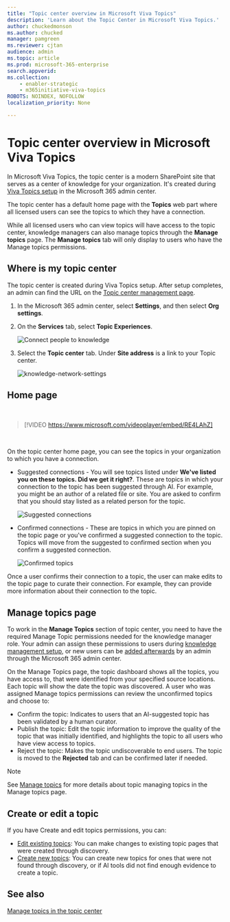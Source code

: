```yaml
---
title: "Topic center overview in Microsoft Viva Topics"
description: 'Learn about the Topic Center in Microsoft Viva Topics.'
author: chuckedmonson
ms.author: chucked
manager: pamgreen
ms.reviewer: cjtan
audience: admin
ms.topic: article
ms.prod: microsoft-365-enterprise
search.appverid: 
ms.collection: 
    - enabler-strategic
    - m365initiative-viva-topics
ROBOTS: NOINDEX, NOFOLLOW
localization_priority: None

---
```

# Topic center overview in Microsoft Viva Topics


In Microsoft Viva Topics, the topic center is a modern SharePoint site that serves as a center of knowledge for your organization​. It's created during [Viva Topics setup](set-up-topic-experiences.md) in the Microsoft 365 admin center.

The topic center has a default home page with the **Topics** web part where all licensed users can see the topics to which they have a connection. 

While all licensed users who can view topics will have access to the topic center, knowledge managers can also manage topics through the **Manage topics** page. The **Manage topics** tab will only display to users who have the Manage topics permissions. 

## Where is my topic center

The topic center is created during Viva Topics setup. After setup completes, an admin can find the URL on the [Topic center management page](./topic-experiences-administration.md#to-access-topics-management-settings).


1. In the Microsoft 365 admin center, select **Settings**, and then select **Org settings**.
2. On the **Services** tab, select **Topic Experiences**.

    ![Connect people to knowledge](../media/admin-org-knowledge-options-completed.png) </br>

3. Select the **Topic center** tab. Under **Site address** is a link to your Topic center.

    ![knowledge-network-settings](../media/knowledge-network-settings-topic-center.png) </br>



## Home page

</br>

> [!VIDEO https://www.microsoft.com/videoplayer/embed/RE4LAhZ]  

</br>


On the topic center home page, you can see the topics in your organization to which you have a connection.

- Suggested connections - You will see topics listed under **We've listed you on these topics. Did we get it right?**. These are topics in which your connection to the topic has been suggested through AI. For example, you might be an author of a related file or site. You are asked to confirm that you should stay listed as a related person for the topic.

   ![Suggested connections](../media/knowledge-management/my-topics.png) </br>
 
- Confirmed connections - These are topics in which you are pinned on the topic page or you've confirmed a suggested connection to the topic. Topics will move from the suggested to confirmed section when you confirm a suggested connection.
 
   ![Confirmed topics](../media/knowledge-management/my-topics-confirmed.png) </br>

Once a user confirms their connection to a topic, the user can make edits to the topic page to curate their connection. For example, they can provide more information about their connection to the topic.


## Manage topics page

To work in the **Manage Topics** section of topic center, you need to have the required Manage Topic permissions needed for the knowledge manager role. Your admin can assign these permissions to users during [knowledge management setup](set-up-topic-experiences.md), or new users can be [added afterwards](topic-experiences-knowledge-rules.md) by an admin through the Microsoft 365 admin center.

On the Manage Topics page, the topic dashboard shows all the topics, you have access to, that were identified from your specified source locations. Each topic will show the date the topic was discovered. A user who was assigned Manage topics permissions can review the unconfirmed topics and choose to:
- Confirm the topic: Indicates to users that an AI-suggested topic has been validated by a human curator. 
- Publish the topic: Edit the topic information to improve the quality of the topic that was initially identified, and highlights the topic to all users who have view access to topics. 
- Reject the topic: Makes the topic undiscoverable to end users. The topic is moved to the **Rejected** tab and can be confirmed later if needed. 

> [!Note] 
> See [Manage topics](manage-topics.md) for more details about topic managing topics in the Manage topics page.

## Create or edit a topic

If you have Create and edit topics permissions, you can:

- [Edit existing topics](edit-a-topic.md): You can make changes to existing topic pages that were created through discovery.
- [Create new topics](create-a-topic.md): You can create new topics for ones that were not found through discovery, or if AI tools did not find enough evidence to create a topic.


## See also

[Manage topics in the topic center](manage-topics.md)

